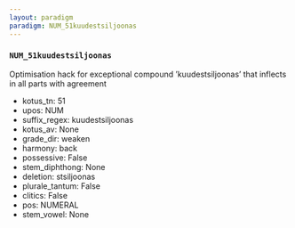 ```yaml
---
layout: paradigm
paradigm: NUM_51kuudestsiljoonas
---
```

### ` NUM_51kuudestsiljoonas `

Optimisation hack for exceptional compound ’kuudestsiljoonas’ that inflects in all parts with agreement
* kotus_tn: 51
* upos: NUM
* suffix_regex: kuudestsiljoonas
* kotus_av: None
* grade_dir: weaken
* harmony: back
* possessive: False
* stem_diphthong: None
* deletion: stsiljoonas
* plurale_tantum: False
* clitics: False
* pos: NUMERAL
* stem_vowel: None
